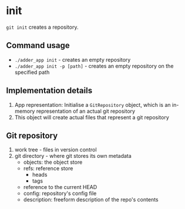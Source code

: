 # init

`git init` creates a repository.

## Command usage

- `./adder_app init` - creates an empty repository
- `./adder_app init -p [path]` - creates an empty repository on the specified path

## Implementation details

1. App representation: Initialise a `GitRepository` object, which is an in-memory representation of an actual git repository
2. This object will create actual files that represent a git repository

## Git repository

1. work tree - files in version control
2. git directory - where git stores its own metadata
    - objects: the object store
    - refs: reference store
        - heads
        - tags
    - reference to the current HEAD
    - config: repository's config file
    - description: freeform description of the repo's contents
